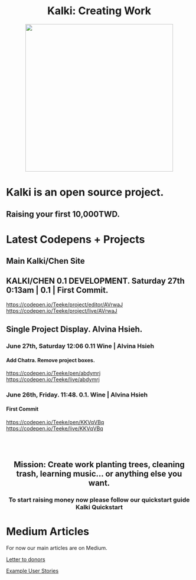 <link href="https://fonts.googleapis.com/css?family=Raleway" rel="stylesheet">

<h1 align="center"> Kalki: Creating Work</h1>

<p align="center">
<img src="https://i.imgur.com/cAgNsHV.jpg" height="400vh" width="auto">
</p>

# Kalki is an open source project.

## Raising your first 10,000TWD. 

# Latest Codepens + Projects

## Main Kalki/Chen Site

## KALKI/CHEN 0.1 DEVELOPMENT. Saturday 27th 0:13am | 0.1 | First Commit. 

https://codepen.io/Teeke/project/editor/AVrwaJ
https://codepen.io/Teeke/project/live/AVrwaJ

## Single Project Display. Alvina Hsieh.

### June 27th, Saturday 12:06 0.11 Wine | Alvina Hsieh 

####

#### Add Chatra. Remove project boxes. 

https://codepen.io/Teeke/pen/abdymrj
https://codepen.io/Teeke/live/abdymrj

### June 26th, Friday. 11:48. 0.1. Wine | Alvina Hsieh

#### First Commit

https://codepen.io/Teeke/pen/KKVqVBq
https://codepen.io/Teeke/live/KKVqVBq











<br><br>

<h2 align="center">Mission: Create work planting trees, cleaning trash, learning music... or anything else you want.</h2>  <h3 align="center">

To start raising money now please follow our quickstart guide Kalki Quickstart

# Medium Articles

For now our main articles are on Medium. 

[Letter to donors](https://medium.com/@frodonomics/kalki-letter-to-donors-986f48c311f1)



[Example User Stories](https://medium.com/@frodonomics/kalki-user-stories-e6db7762924e)

















